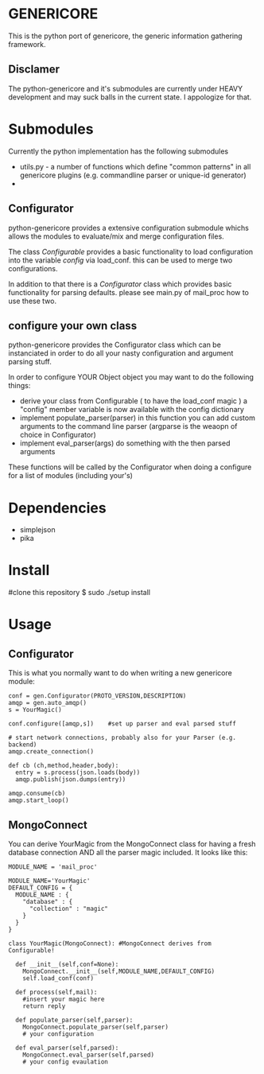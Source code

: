 GENERICORE
==========
This is the python port of genericore, the generic information gathering
framework.

Disclamer
---------
The python-genericore and it's submodules are currently under HEAVY 
development and may suck balls in the current state. I appologize for that.

Submodules
==========
Currently the python implementation has the following submodules

* utils.py - a number of functions which define "common patterns" in all
  genericore plugins (e.g. commandline parser or unique-id generator)
* 

Configurator
------------
python-genericore provides a extensive configuration submodule whichs
allows the modules to evaluate/mix and merge configuration files.

The class *Configurable* provides a basic functionality to load
configuration into the variable _config_ via load\_conf. this can be used
to merge two configurations.

In addition to that there is a *Configurator* class which provides basic
functionality for parsing defaults. please see main.py of mail\_proc how to
use these two. 

configure your own class
------------
python-genericore provides the Configurator class which can be instanciated
in order to do all your nasty configuration and argument parsing stuff.

In order to configure YOUR Object object you may want to do the following
things:
* derive your class from Configurable ( to have the load\_conf magic )
  a "config" member variable is now available with the config dictionary
* implement populate\_parser(parser)
  in this function you can add custom arguments to the command line parser
  (argparse is the weaopn of choice in Configurator)
* implement eval\_parser(args)
  do something with the then parsed arguments

These functions will be called by the Configurator when doing a configure
for a list of modules (including your's)


Dependencies
===========
* simplejson 
* pika

Install
===========
#clone this repository
$ sudo ./setup install

Usage
=========
Configurator
------------

This is what you normally want to do when writing a new genericore module:

    conf = gen.Configurator(PROTO_VERSION,DESCRIPTION)  
    amqp = gen.auto_amqp()   
    s = YourMagic()  

    conf.configure([amqp,s])    #set up parser and eval parsed stuff

    # start network connections, probably also for your Parser (e.g. backend)
    amqp.create_connection()

    def cb (ch,method,header,body):
      entry = s.process(json.loads(body))
      amqp.publish(json.dumps(entry))

    amqp.consume(cb)
    amqp.start_loop()

MongoConnect
------------
You can derive YourMagic from the MongoConnect class for having a fresh
database connection AND all the parser magic included. It looks like this:

    MODULE_NAME = 'mail_proc'

    MODULE_NAME='YourMagic'
    DEFAULT_CONFIG = {
      MODULE_NAME : {
        "database" : {
          "collection" : "magic"
        }
      }
    }

    class YourMagic(MongoConnect): #MongoConnect derives from Configurable!
      
      def __init__(self,conf=None):
        MongoConnect.__init__(self,MODULE_NAME,DEFAULT_CONFIG)
        self.load_conf(conf)

      def process(self,mail):
        #insert your magic here
        return reply

      def populate_parser(self,parser): 
        MongoConnect.populate_parser(self,parser)
        # your configuration

      def eval_parser(self,parsed): 
        MongoConnect.eval_parser(self,parsed)
        # your config evaulation


